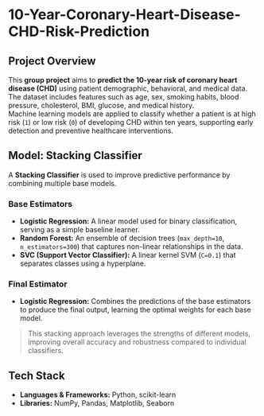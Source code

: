 # 10-Year-Coronary-Heart-Disease-CHD-Risk-Prediction
##  Project Overview
This **group project** aims to **predict the 10-year risk of coronary heart disease (CHD)** using patient demographic, behavioral, and medical data.  
The dataset includes features such as age, sex, smoking habits, blood pressure, cholesterol, BMI, glucose, and medical history.  
Machine learning models are applied to classify whether a patient is at high risk (`1`) or low risk (`0`) of developing CHD within ten years, supporting early detection and preventive healthcare interventions.

## Model: Stacking Classifier
A **Stacking Classifier** is used to improve predictive performance by combining multiple base models.

### Base Estimators
- **Logistic Regression:** A linear model used for binary classification, serving as a simple baseline learner.  
- **Random Forest:** An ensemble of decision trees (`max_depth=10`, `n_estimators=300`) that captures non-linear relationships in the data.  
- **SVC (Support Vector Classifier):** A linear kernel SVM (`C=0.1`) that separates classes using a hyperplane.

### Final Estimator
- **Logistic Regression:** Combines the predictions of the base estimators to produce the final output, learning the optimal weights for each base model.

> This stacking approach leverages the strengths of different models, improving overall accuracy and robustness compared to individual classifiers.

## Tech Stack
- **Languages & Frameworks:** Python, scikit-learn  
- **Libraries:** NumPy, Pandas, Matplotlib, Seaborn  
